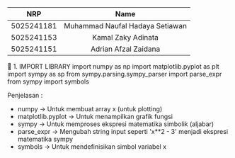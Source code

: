 
|    NRP     |      Name      |
| :--------: | :------------: |
| 5025241181 | Muhammad Naufal Hadaya Setiawan |
| 5025241153 | Kamal Zaky Adinata |
| 5025241151 | Adrian Afzal Zaidana |


🧩 1. IMPORT LIBRARY
import numpy as np
import matplotlib.pyplot as plt
import sympy as sp
from sympy.parsing.sympy_parser import parse_expr
from sympy import symbols

Penjelasan :
- numpy → Untuk membuat array x (untuk plotting)
- matplotlib.pyplot → Untuk menampilkan grafik fungsi
- sympy → Untuk memproses ekspresi matematika simbolik (aljabar)
- parse_expr → Mengubah string input seperti 'x**2 - 3' menjadi ekspresi matematika sympy
- symbols → Untuk mendefinisikan simbol variabel x

